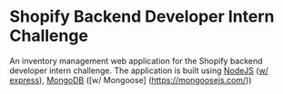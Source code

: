 # Shopify Backend Developer Intern Challenge

An inventory management web application for the Shopify backend developer intern challenge. 
The application is built using [NodeJS](https://nodejs.org/en/) ([w/ express](https://expressjs.com/)), [MongoDB](https://www.mongodb.com/) ([w/ Mongoose] (https://mongoosejs.com/))
